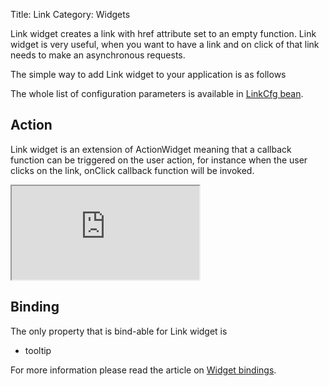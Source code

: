 Title: Link
Category: Widgets

Link widget creates a link with href attribute set to an empty function.
Link widget is very useful, when you want to have a link and on click of that link needs to make an asynchronous requests.

The simple way to add Link widget to your application is as follows

<script src='http://snippets.ariatemplates.com/snippets/github.com/ariatemplates/documentation-code/%VERSION%/snippets/widgets/link/Snippet.tpl?tag=wgtLinkSnippet1&lang=at&outdent=true'></script>

The whole list of configuration parameters is available in [LinkCfg bean](http://ariatemplates.com/api/#aria.widgets.CfgBeans:LinkCfg).

## Action

Link widget is an extension of ActionWidget meaning that a callback function can be triggered on the user action, for instance when the user clicks on the link, onClick callback function will be invoked.

<script src='http://snippets.ariatemplates.com/snippets/github.com/ariatemplates/documentation-code/%VERSION%/snippets/widgets/link/Snippet.tpl?tag=wgtLinkSnippet2&lang=at&outdent=true'></script>

<iframe class='samples' src='http://snippets.ariatemplates.com/samples/github.com/ariatemplates/documentation-code/%VERSION%/samples/widgets/link/?skip=1' ></iframe>

## Binding

The only property that is bind-able for Link widget is

* tooltip

For more information please read the article on [Widget bindings](widget_bindings).